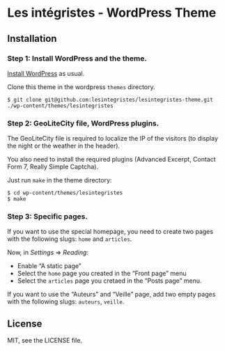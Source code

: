 # Les intégristes - WordPress Theme

## Installation

### Step 1: Install WordPress and the theme.

[Install WordPress](http://codex.wordpress.org/Installing_WordPress) as usual.

Clone this theme in the wordpress `themes` directory.

```shell
$ git clone git@github.com:lesintegristes/lesintegristes-theme.git ./wp-content/themes/lesintegristes
```

### Step 2: GeoLiteCity file, WordPress plugins.

The GeoLiteCity file is required to localize the IP of the visitors (to display the night or the weather in the header).

You also need to install the required plugins (Advanced Excerpt, Contact Form 7, Really Simple Captcha).

Just run `make` in the theme directory:

```shell
$ cd wp-content/themes/lesintegristes
$ make
```

### Step 3: Specific pages.

If you want to use the special homepage, you need to create two pages with the following slugs: `home` and `articles`.

Now, in *Settings* => *Reading*:

- Enable “A static page”
- Select the `home` page you created in the “Front page” menu
- Select the `articles` page you cretaed in the “Posts page” menu.

If you want to use the “Auteurs” and “Veille” page, add two empty pages with the following slugs: `auteurs`, `veille`.

## License

MIT, see the LICENSE file.
